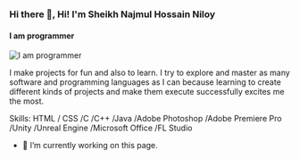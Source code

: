### Hi there 👋, Hi! I'm Sheikh Najmul Hossain Niloy
#### I am programmer
![I am programmer](https://www.linkedin.com/in/sheikh-niloy-0709b724a/overlay/background-image/)

I make projects for fun and also to learn. I try to explore and master as many software and programming languages as I can because learning  to create different kinds of projects and make them execute successfully excites me the most.

Skills: HTML / CSS /C /C++ /Java /Adobe Photoshop /Adobe Premiere Pro /Unity /Unreal Engine /Microsoft Office /FL Studio

- 🔭 I’m currently working on this page. 




